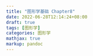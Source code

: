 ```yaml
---
title: "图形学基础 Chapter8"
date: 2022-06-28T12:14:24+08:00
draft: true
tags: [图形学]
categories: 图形学
mathjax: true
markup: pandoc
---
```



